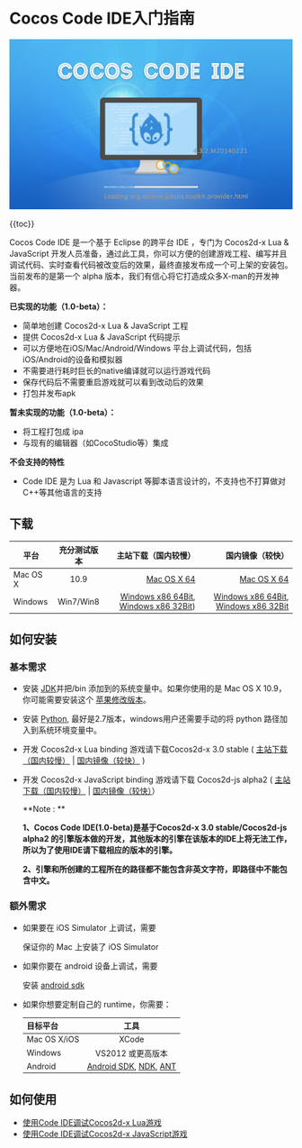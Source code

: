 Cocos Code IDE入门指南
=========================

![](./res/cocos-code-splash.png)

{{toc}}

Cocos Code IDE 是一个基于 Eclipse 的跨平台 IDE ，专门为 Cocos2d-x Lua & JavaScript 开发人员准备，通过此工具，你可以方便的创建游戏工程、编写并且调试代码、实时查看代码被改变后的效果，最终直接发布成一个可上架的安装包。当前发布的是第一个 alpha 版本，我们有信心将它打造成众多X-man的开发神器。

**已实现的功能（1.0-beta）：**

* 简单地创建 Cocos2d-x Lua & JavaScript 工程
* 提供 Cocos2d-x Lua & JavaScript 代码提示
* 可以方便地在iOS/Mac/Android/Windows 平台上调试代码，包括iOS/Android的设备和模拟器
* 不需要进行耗时巨长的native编译就可以运行游戏代码
* 保存代码后不需要重启游戏就可以看到改动后的效果
* 打包并发布apk

**暂未实现的功能（1.0-beta）：**

* 将工程打包成 ipa
* 与现有的编辑器（如CocoStudio等）集成

**不会支持的特性**

* Code IDE 是为 Lua 和 Javascript 等脚本语言设计的，不支持也不打算做对C++等其他语言的支持

下载
----------
| 平台        | 充分测试版本 | 主站下载（国内较慢）| 国内镜像（较快） |
| ----------- |:--------------:| ----------------------:|-------------------------:|
| Mac OS X      | 10.9 		| [Mac OS X 64][mac ide global link] |[Mac OS X 64][mac ide Chinese link] 
| Windows       | Win7/Win8     | [Windows x86 64Bit][windows ide 64 global link], [Windows x86 32Bit][windows ide 32 global link]) | [Windows x86 64Bit][windows ide 64 Chinese link], [Windows x86 32Bit][windows ide 32 Chinese link]|

如何安装
------------

### 基本需求

+ 安装 [JDK][JDK link]并把<jdkhome>/bin 添加到的系统变量中。如果你使用的是 Mac OS X 10.9，你可能需要安装这个 [苹果修改版本][Apple modified Java package link]。
+ 安装 [Python][Python link], 最好是2.7版本，windows用户还需要手动的将 python 路径加入到系统环境变量中。
+ 开发 Cocos2d-x Lua binding 游戏请下载Cocos2d-x 3.0 stable ( [主站下载（国内较慢）][cocos2d-x global link] | [国内镜像（较快）][cocos2d-x Chinese link] )
+ 开发 Cocos2d-x JavaScript binding 游戏请下载 Cocos2d-js alpha2 ( [主站下载（国内较慢）][cocos2d-js global link] | [国内镜像（较快）][cocos2d-js Chinese link]）

	**Note : **
	
	**1、Cocos Code IDE(1.0-beta)是基于Cocos2d-x 3.0 stable/Cocos2d-js alpha2 的引擎版本做的开发，其他版本的引擎在该版本的IDE上将无法工作，所以为了使用IDE请下载相应的版本的引擎。**
	
	**2、引擎和所创建的工程所在的路径都不能包含非英文字符，即路径中不能包含中文。**
	
### 额外需求

* 如果要在 iOS Simulator 上调试，需要

    保证你的 Mac 上安装了 iOS Simulator

* 如果你要在 android 设备上调试，需要

    安装 [android sdk][Android SDK link]

* 如果你想要定制自己的 runtime，你需要：

	| 目标平台      | 工具 |
	| ------------- |:----------------------------:|
	| Mac OS X/iOS      | XCode 		|
	| Windows       | VS2012 或更高版本     |
	| Android       | [Android SDK][Android SDK link], [NDK][NDK link], [ANT][ANT link] |

如何使用
----------

+ [使用Code IDE调试Cocos2d-x Lua游戏](../debug-Lua/zh)
+ [使用Code IDE调试Cocos2d-x JavaScript游戏](../debug-js/zh)

[JDK link]: http://www.oracle.com/technetwork/java/javase/downloads/index.html
[Android SDK link]: https://developer.android.com/sdk/index.html?hl=sk
[NDK link]: https://developer.android.com/tools/sdk/ndk/
[ANT link]: http://ant.apache.org/
[Apple modified Java package link]: http://support.apple.com/kb/dl1572
[Python link]: http://www.python.org/download
[cocos2d-x global link]: http://cdn.cocos2d-x.org/cocos2d-x-3.0.zip
[cocos2d-x Chinese link]: http://cocos2d-x.org/filedown/cocos2d-x-3.0-zip-cncdn
[cocos2d-js global link]: http://cdn.cocos2d-x.org/Cocos2d-JS-v3.0-alpha2.zip
[cocos2d-js Chinese link]: http://cocos2d-x.org/filedown/cocos2d-js-v3.0-alpha2-zip-cncdn
[mac ide global link]: http://cdn.cocos2d-x.org/cocos-code-ide-mac64-1.0.0-beta.zip
[mac ide Chinese link]: http://cocos2d-x.org/filedown/cocos-code-ide-mac64-1.0.0-beta-zip-cncdn
[windows ide 64 global link]: http://cdn.cocos2d-x.org/cocos-code-ide-win64-1.0.0-beta.zip
[windows ide 64 Chinese link]: http://cocos2d-x.org/filedown/cocos-code-ide-win64-1.0.0-beta-zip-cncdn
[windows ide 32 global link]: http://cdn.cocos2d-x.org/cocos-code-ide-win32-1.0.0-beta.zip
[windows ide 32 Chinese link]: http://cocos2d-x.org/filedown/cocos-code-ide-win32-1.0.0-beta-zip-cncdn

